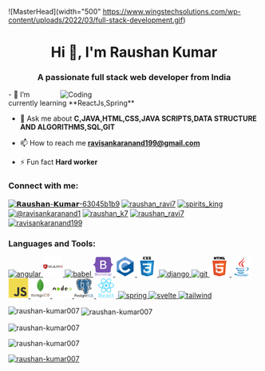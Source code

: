  ![MasterHead](width="500" https://www.wingstechsolutions.com/wp-content/uploads/2022/03/full-stack-development.gif)
<h1 align="center">Hi 👋, I'm Raushan Kumar</h1>
<h3 align="center">A passionate full stack web developer from India</h3>
<img align="right" width="400" src="https://cdn.dribbble.com/users/1162077/screenshots/3848914/programmer.gif" alt="Coding">
- 🌱 I’m currently learning **ReactJs,Spring**

- 💬 Ask me about **C,JAVA,HTML,CSS,JAVA SCRIPTS,DATA STRUCTURE AND ALGORITHMS,SQL,GIT**

- 📫 How to reach me **ravisankaranand199@gmail.com**

- ⚡ Fun fact **Hard worker**

<h3 align="left">Connect with me:</h3>
<p align="left">
<a href="https://linkedin.com/in/𝗥𝗮𝘂𝘀𝗵𝗮𝗻-𝗞𝘂𝗺𝗮𝗿-63045b1b9" target="blank"><img align="center" src="https://raw.githubusercontent.com/rahuldkjain/github-profile-readme-generator/master/src/images/icons/Social/linked-in-alt.svg" alt="𝗥𝗮𝘂𝘀𝗵𝗮𝗻-𝗞𝘂𝗺𝗮𝗿-63045b1b9" height="30" width="40" /></a>
<a href="https://instagram.com/raushan_ravi7" target="blank"><img align="center" src="https://raw.githubusercontent.com/rahuldkjain/github-profile-readme-generator/master/src/images/icons/Social/instagram.svg" alt="raushan_ravi7" height="30" width="40" /></a>
<a href="https://www.codechef.com/users/spirits_king" target="blank"><img align="center" src="https://cdn.jsdelivr.net/npm/simple-icons@3.1.0/icons/codechef.svg" alt="spirits_king" height="30" width="40" /></a>
<a href="https://www.hackerrank.com/ravisankaranand1" target="blank"><img align="center" src="https://raw.githubusercontent.com/rahuldkjain/github-profile-readme-generator/master/src/images/icons/Social/hackerrank.svg" alt="@ravisankaranand1" height="30" width="40" /></a>
<a href="https://codeforces.com/profile/raushan_k7" target="blank"><img align="center" src="https://raw.githubusercontent.com/rahuldkjain/github-profile-readme-generator/master/src/images/icons/Social/codeforces.svg" alt="raushan_k7" height="30" width="40" /></a>
<a href="https://www.leetcode.com/raushan_ravi7" target="blank"><img align="center" src="https://raw.githubusercontent.com/rahuldkjain/github-profile-readme-generator/master/src/images/icons/Social/leet-code.svg" alt="raushan_ravi7" height="30" width="40" /></a>
<a href="https://auth.geeksforgeeks.org/user/ravisankaranand199" target="blank"><img align="center" src="https://raw.githubusercontent.com/rahuldkjain/github-profile-readme-generator/master/src/images/icons/Social/geeks-for-geeks.svg" alt="ravisankaranand199" height="30" width="40" /></a>
</p>

<h3 align="left">Languages and Tools:</h3>
<p align="left"> <a href="https://angular.io" target="_blank" rel="noreferrer"> <img src="https://angular.io/assets/images/logos/angular/angular.svg" alt="angular" width="40" height="40"/> </a> <a href="https://angular.io" target="_blank" rel="noreferrer"> <img src="https://raw.githubusercontent.com/devicons/devicon/master/icons/angularjs/angularjs-original-wordmark.svg" alt="angularjs" width="40" height="40"/> </a> <a href="https://babeljs.io/" target="_blank" rel="noreferrer"> <img src="https://www.vectorlogo.zone/logos/babeljs/babeljs-icon.svg" alt="babel" width="40" height="40"/> </a> <a href="https://getbootstrap.com" target="_blank" rel="noreferrer"> <img src="https://raw.githubusercontent.com/devicons/devicon/master/icons/bootstrap/bootstrap-plain-wordmark.svg" alt="bootstrap" width="40" height="40"/> </a> <a href="https://www.cprogramming.com/" target="_blank" rel="noreferrer"> <img src="https://raw.githubusercontent.com/devicons/devicon/master/icons/c/c-original.svg" alt="c" width="40" height="40"/> </a> <a href="https://www.w3schools.com/css/" target="_blank" rel="noreferrer"> <img src="https://raw.githubusercontent.com/devicons/devicon/master/icons/css3/css3-original-wordmark.svg" alt="css3" width="40" height="40"/> </a> <a href="https://www.djangoproject.com/" target="_blank" rel="noreferrer"> <img src="https://cdn.worldvectorlogo.com/logos/django.svg" alt="django" width="40" height="40"/> </a> <a href="https://git-scm.com/" target="_blank" rel="noreferrer"> <img src="https://www.vectorlogo.zone/logos/git-scm/git-scm-icon.svg" alt="git" width="40" height="40"/> </a> <a href="https://www.w3.org/html/" target="_blank" rel="noreferrer"> <img src="https://raw.githubusercontent.com/devicons/devicon/master/icons/html5/html5-original-wordmark.svg" alt="html5" width="40" height="40"/> </a> <a href="https://www.java.com" target="_blank" rel="noreferrer"> <img src="https://raw.githubusercontent.com/devicons/devicon/master/icons/java/java-original.svg" alt="java" width="40" height="40"/> </a> <a href="https://developer.mozilla.org/en-US/docs/Web/JavaScript" target="_blank" rel="noreferrer"> <img src="https://raw.githubusercontent.com/devicons/devicon/master/icons/javascript/javascript-original.svg" alt="javascript" width="40" height="40"/> </a> <a href="https://www.mongodb.com/" target="_blank" rel="noreferrer"> <img src="https://raw.githubusercontent.com/devicons/devicon/master/icons/mongodb/mongodb-original-wordmark.svg" alt="mongodb" width="40" height="40"/> </a> <a href="https://nodejs.org" target="_blank" rel="noreferrer"> <img src="https://raw.githubusercontent.com/devicons/devicon/master/icons/nodejs/nodejs-original-wordmark.svg" alt="nodejs" width="40" height="40"/> </a> <a href="https://www.postgresql.org" target="_blank" rel="noreferrer"> <img src="https://raw.githubusercontent.com/devicons/devicon/master/icons/postgresql/postgresql-original-wordmark.svg" alt="postgresql" width="40" height="40"/> </a> <a href="https://reactjs.org/" target="_blank" rel="noreferrer"> <img src="https://raw.githubusercontent.com/devicons/devicon/master/icons/react/react-original-wordmark.svg" alt="react" width="40" height="40"/> </a> <a href="https://spring.io/" target="_blank" rel="noreferrer"> <img src="https://www.vectorlogo.zone/logos/springio/springio-icon.svg" alt="spring" width="40" height="40"/> </a> <a href="https://svelte.dev" target="_blank" rel="noreferrer"> <img src="https://upload.wikimedia.org/wikipedia/commons/1/1b/Svelte_Logo.svg" alt="svelte" width="40" height="40"/> </a> <a href="https://tailwindcss.com/" target="_blank" rel="noreferrer"> <img src="https://www.vectorlogo.zone/logos/tailwindcss/tailwindcss-icon.svg" alt="tailwind" width="40" height="40"/> </a> </p>

<p><img align="left" src="https://github-readme-stats.vercel.app/api/top-langs?username=raushan-kumar007&show_icons=true&locale=en&layout=compact" alt="raushan-kumar007" /></p>

<p>&nbsp;<img align="center" src="https://github-readme-stats.vercel.app/api?username=raushan-kumar007&show_icons=true&locale=en" alt="raushan-kumar007" /></p>

<p><img align="center" src="https://github-readme-streak-stats.herokuapp.com/?user=raushan-kumar007&" alt="raushan-kumar007" /></p>


<p align="left"> <img src="https://komarev.com/ghpvc/?username=raushan-kumar007&label=Profile%20views&color=0e75b6&style=flat" alt="raushan-kumar007" /> </p>

<p align="left"> <a href="https://github.com/ryo-ma/github-profile-trophy"><img src="https://github-profile-trophy.vercel.app/?username=raushan-kumar007" alt="raushan-kumar007" /></a> </p>

 

 
